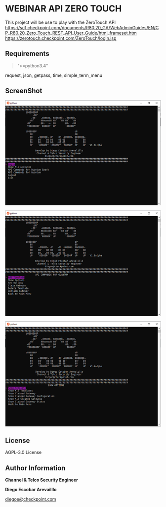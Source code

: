 WEBINAR API ZERO TOUCH
=========

This project will be use to play with the ZeroTouch API 
https://sc1.checkpoint.com/documents/R80.20_GA/WebAdminGuides/EN/CP_R80.20_Zero_Touch_REST_API_User_Guide/html_frameset.htm
https://zerotouch.checkpoint.com/ZeroTouch/login.jsp

Requirements
------------

> ">=python3.4"

request, json, getpass, time, simple_term_menu


ScreenShot
--------------
![main](https://github.com/dearevalillo/webinar_api_zero_touch/blob/master/main.PNG)

![quantum options](https://github.com/dearevalillo/webinar_api_zero_touch/blob/master/quantum.PNG)

![show quantum options](https://github.com/dearevalillo/webinar_api_zero_touch/blob/master/show_option_quantum.PNG)


License
-------

AGPL-3.0 License

Author Information
------------------
**Channel & Telco Security Engineer**

**Diego Escobar Arevailllo**

[diegoe@checkpoint.com](mailto:diegoe@checkpoint.com)
